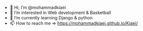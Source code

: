 - 👋 Hi, I’m @mohammadkiaei
- 👀 I’m interested in Web development & Basketball
- 🌱 I’m currently learning Django & python
- 📫 How to reach me => https://mohammadkiaei.github.io/Kiaei/

<!---
mohammadkiaei/mohammadkiaei is a ✨ special ✨ repository because its `README.md` (this file) appears on your GitHub profile.
You can click the Preview link to take a look at your changes.
--->
